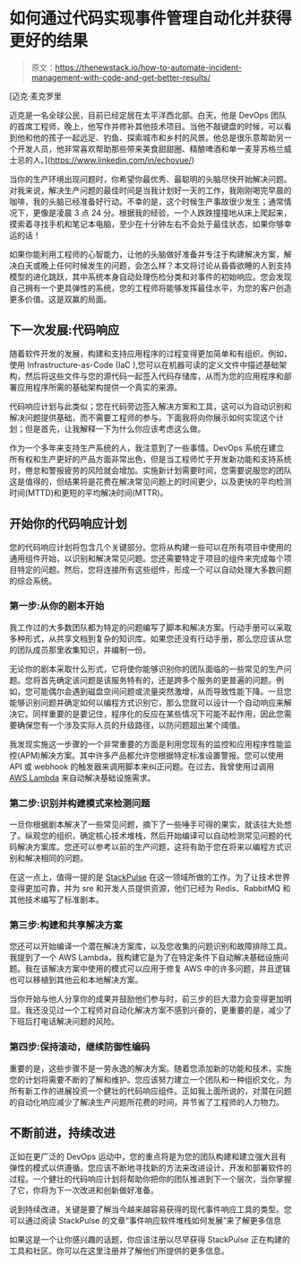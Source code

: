 # 如何通过代码实现事件管理自动化并获得更好的结果

> 原文：<https://thenewstack.io/how-to-automate-incident-management-with-code-and-get-better-results/>

[](https://www.linkedin.com/in/echovue/)

 [迈克·麦克罗里

迈克是一名全球公民，目前已经定居在太平洋西北部。白天，他是 DevOps 团队的首席工程师，晚上，他写作并修补其他技术项目。当他不敲键盘的时候，可以看到他和他的孩子一起远足、钓鱼、探索城市和乡村的风景。他总是很乐意帮助另一个开发人员，他非常喜欢帮助那些带来美食甜甜圈、精酿啤酒和单一麦芽苏格兰威士忌的人。](https://www.linkedin.com/in/echovue/) [](https://www.linkedin.com/in/echovue/)

当你的生产环境出现问题时，你希望你最优秀、最聪明的头脑尽快开始解决问题。对我来说，解决生产问题的最佳时间是当我计划好一天的工作，我刚刚喝完早晨的咖啡，我的头脑已经准备好行动。不幸的是，这个时候生产事故很少发生；通常情况下，更像是凌晨 3 点 24 分。根据我的经验，一个人跌跌撞撞地从床上爬起来，摸索着寻找手机和笔记本电脑，至少在十分钟左右不会处于最佳状态，如果你够幸运的话！

如果你能利用工程师的心智能力，让他的头脑做好准备并专注于构建解决方案，解决白天或晚上任何时候发生的问题，会怎么样？本文将讨论从昏昏欲睡的人到支持模型的进化跳跃，其中系统本身自动处理伤检分类和对事件的初始响应。您会发现自己拥有一个更具弹性的系统，您的工程师将能够发挥最佳水平，为您的客户创造更多价值。这是双赢的局面。

## **下一次发展:代码响应**

随着软件开发的发展，构建和支持应用程序的过程变得更加简单和有组织。例如，使用 Infrastructure-as-Code (IaC ),您可以在机器可读的定义文件中描述基础架构，然后将这些文件与您的源代码一起签入代码存储库，从而为您的应用程序和部署应用程序所需的基础架构提供一个真实的来源。

代码响应计划与此类似；您在代码旁边签入解决方案和工具，这可以为自动识别和解决问题提供基础，而不需要工程师的参与。下面我将向你展示如何实现这个计划；但是首先，让我解释一下为什么你应该考虑这么做。

作为一个多年来支持生产系统的人，我注意到了一些事情。DevOps 系统在建立所有权和生产更好的产品方面非常出色，但是当工程师忙于开发新功能和支持系统时，倦怠和警报疲劳的风险就会增加。实施新计划需要时间，您需要说服您的团队这是值得的，但结果将是花费在解决常见问题上的时间更少，以及更快的平均检测时间(MTTD)和更短的平均解决时间(MTTR)。

## **开始你的代码响应计划**

您的代码响应计划将包含几个关键部分。您将从构建一些可以在所有项目中使用的通用组件开始，以识别和解决常见问题。您还需要特定于项目的组件来完成每个项目特定的问题。然后，您将连接所有这些组件，形成一个可以自动处理大多数问题的综合系统。

### **第一步:从你的剧本开始**

我工作过的大多数团队都为特定的问题编写了脚本和解决方案。行动手册可以采取多种形式，从共享文档到复杂的知识库。如果您还没有行动手册，那么您应该从您的团队成员那里收集知识，并编制一份。

无论你的剧本采取什么形式，它将使你能够识别你的团队面临的一些常见的生产问题。您将首先确定该问题是该服务特有的，还是跨多个服务的更普遍的问题。例如，您可能偶尔会遇到磁盘空间问题或流量突然激增，从而导致性能下降。一旦您能够识别问题并确定如何以编程方式识别它，那么您就可以设计一个自动响应来解决它。同样重要的是要记住，程序化的反应在某些情况下可能不起作用，因此您需要确保您有一个涉及实际人员的升级路径，以防问题超出某个阈值。

我发现实施这一步骤的一个非常重要的方面是利用您现有的监控和应用程序性能监控(APM)解决方案。其中许多产品都允许您根据特定标准设置警报。您可以使用 API 或 webhook 的触发器来调用脚本来纠正问题。在过去，我曾使用过调用 [AWS Lambda](https://aws.amazon.com/lambda/) 来自动解决基础设施需求。

### **第二步:识别并构建模式来检测问题**

一旦你根据剧本解决了一些常见问题，摘下了一些唾手可得的果实，就该往大处想了。纵观您的组织，确定核心技术堆栈，然后开始编译可以自动检测常见问题的代码解决方案库。您还可以参考以前的生产问题，这将有助于您在将来以编程方式识别和解决相同的问题。

在这一点上，值得一提的是 [StackPulse](https://torq.io/use-cases/) 在这一领域所做的工作。为了让技术世界变得更加可靠，并为 sre 和开发人员提供资源，他们已经为 Redis、RabbitMQ 和其他技术编写了标准剧本。

### **第三步:构建和共享解决方案**

您还可以开始编译一个潜在解决方案库，以及您收集的问题识别和故障排除工具。我提到了一个 AWS Lambda，我构建它是为了在特定条件下自动解决基础设施问题。我在该解决方案中使用的模式可以应用于修复 AWS 中的许多问题，并且逻辑也可以移植到其他云和本地解决方案。

当你开始与他人分享你的成果并鼓励他们参与时，前三步的巨大潜力会变得更加明显。我还没见过一个工程师对自动化解决方案不感到兴奋的，更重要的是，减少了下班后打电话解决问题的风险。

### **第四步:保持滚动，继续防御性编码**

重要的是，这些步骤不是一劳永逸的解决方案。随着您添加新的功能和技术，实施您的计划将需要不断的了解和维护。您应该努力建立一个团队和一种组织文化，为所有新工作的进展投资一个健壮的代码响应组件。正如我上面所说的，对潜在问题的自动化响应减少了解决生产问题所花费的时间，并节省了工程师的人力物力。

## **不断前进，持续改进**

正如在更广泛的 DevOps 运动中，您的重点将是为您的团队构建和建立强大且有弹性的模式以供遵循。您应该不断地寻找新的方法来改进设计、开发和部署软件的过程。一个健壮的代码响应计划将帮助你把你的团队推进到下一个层次，当你掌握了它，你将为下一次改进和创新做好准备。

说到持续改进，关键是要了解当今越来越容易获得的现代事件响应工具的类型。您可以通过阅读 StackPulse 的文章“事件响应软件堆栈如何发展”来了解更多信息

如果这是一个让你感兴趣的话题，你应该注册以尽早获得 StackPulse 正在构建的工具和社区。你可以在这里注册并了解他们所提供的更多信息。

<svg xmlns:xlink="http://www.w3.org/1999/xlink" viewBox="0 0 68 31" version="1.1"><title>Group</title> <desc>Created with Sketch.</desc></svg>